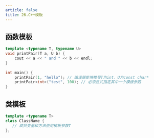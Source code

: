 ```yaml
---
article: false
title: 26.C++模板
---
```



## 函数模板
```cpp
template <typename T, typename U>
void printPair(T a, U b) {
    cout << a << " and " << b << endl;
}
 
int main() {
    printPair(1, "hello"); // 编译器能够推导T为int，U为const char*
    printPair<int>("test", 100); // 必须显式指定其中一个模板参数
}
```


## 类模板
```cpp
template <typename T> 
class ClassName {
   // 成员变量和方法使用模板参数T
};
```



























